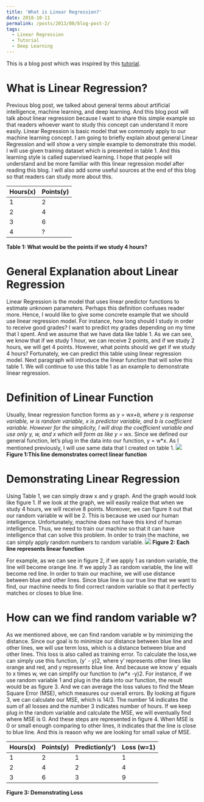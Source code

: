 ```yaml
---
title: 'What is Linear Regression?'
date: 2018-10-11
permalink: /posts/2013/08/blog-post-2/
tags:
  - Linear Regression
  - Tutorial
  - Deep Learning
---
```


This is a blog post which was inspired by this [tutorial](https://www.youtube.com/watch?v=l-Fe9Ekxxj).

What is Linear Regression?
======
Previous blog post, we talked about general terms about artificial intelligence, machine learning, and deep learning. And this blog post will talk about linear regression because I want to share this simple example so that readers whoever want to study this concept can understand it more easily. Linear Regression is basic model that we commonly apply to our machine learning concept. I am going to briefly explain about general Linear Regression and will show a very simple example to demonstrate this model. I will use given training dataset which is presented in table 1. And this learning style is called supervised learning. I hope that people will understand and be more familiar with this linear regression model after reading this blog. I will also add some useful sources at the end of this blog so that readers can study more about this.

| Hours(x)  | Points(y)  |
| --------- | ---------- |
|    1      |     2      |
|    2      |     4      |
|    3      |     6      |
|    4      |     ?      |

**Table 1: What would be the points if we study 4 hours?**

General Explanation about Linear Regression
======
Linear Regression is the model that uses linear predictor functions to estimate unknown parameters. Perhaps this definition confuses reader more. Hence, I would like to give some concrete example that we should use linear regression model. For instance, how long should I study in order to receive good grades? I want to predict my grades depending on my time that I spent. And we assume that we have data like table 1. As we can see, we know that if we study 1 hour, we can receive 2 points, and if we study 2 hours, we will get 4 points. However, what points should we get if we study 4 hours? Fortunately, we can predict this table using linear regression model. Next paragraph will introduce the linear function that will solve this table 1. We will continue to use this table 1 as an example to demonstrate linear regression.

Definition of Linear Function
======
Usually, linear regression function forms as y = w*x+b, where y is response variable, w is random variable, x is predictor variable, and b is coefficient variable. However for the simplicity, I will drop the coefficient variable and use only y, w, and x which will form as like y = w*x. Since we defined our general function, let’s plug in the data into our function, y = w*x. As I mentioned previously, I will use same data that I created on table 1.
![](https://yunwontae.github.io/files/graph1.png)
**Figure 1:This line demonstrates correct linear function**

Demonstrating Linear Regression
======
Using Table 1, we can simply draw x and y graph. And the graph would look like figure 1. If we look at the graph, we will easily realize that when we study 4 hours, we will receive 8 points. Moreover, we can figure it out that our random variable w will be 2. This is because we used our human intelligence. Unfortunately, machine does not have this kind of human intelligence. Thus, we need to train our machine so that it can have intelligence that can solve this problem. In order to train the machine, we can simply apply random numbers to random variable.
![](https://yunwontae.github.io/files/graph2.png)
**Figure 2: Each line represents linear function**

For example, as we can see in figure 2, if we apply 1 as random variable, the line will become orange line. If we apply 3 as random variable, the line will become red line. In order to train our machine, we will use distance between blue and other lines. Since blue line is our true line that we want to find, our machine needs to find correct random variable so that it perfectly matches or closes to blue line.

How can we find random variable w?
======
As we mentioned above, we can find random variable w by minimizing the distance. Since our goal is to minimize our distance between blue line and other lines, we will use term loss, which is a distance between blue and other lines. This loss is also called as training error. To calculate the loss,we can simply use this function, (y' - y)2, where y’ represents other lines like orange and red, and y represents blue line. And because we know y' equals to x times w, we can simplify our function to (w*x -y)2.  For instance, if we use random variable 1 and plug in the data into our function, the result would be as figure 3. And we can average the loss values to find the Mean Square Error (MSE), which measures our overall errors. By looking at figure 3, we can calculate our MSE, which is 14/3. The number 14 indicates the sum of all losses and the number 3 indicates number of hours. If we keep plug in the random variable and calculate the MSE, we will eventually find where MSE is 0. And these steps are represented in figure 4. When MSE is 0 or small enough comparing to other lines, it indicates that the line is close to blue line. And this is reason why we are looking for small value of MSE.

| Hours(x)  | Points(y)  | Prediction(y')  |     Loss (w=1)    |
| --------- | ---------- | --------------  |   --------------  |
|    1      |     2      |        1        |          1        |
|    2      |     4      |        2        |          4        |
|    3      |     6      |        3        |          9        |

**Figure 3: Demonstrating Loss**
